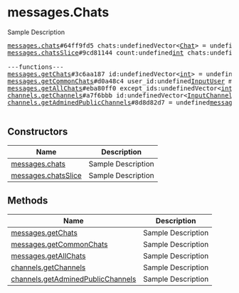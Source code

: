 # messages.Chats

Sample Description

<pre>
<a href="../constructor/messages.chats">messages.chats</a>#64ff9fd5 chats:undefinedVector&lt;<a href="../type/Chat.md">Chat</a>&gt; = undefined<a href="../type/messages.Chats.md">messages.Chats</a>;
<a href="../constructor/messages.chatsSlice">messages.chatsSlice</a>#9cd81144 count:undefined<a href="../type/int.md">int</a> chats:undefinedVector&lt;<a href="../type/Chat.md">Chat</a>&gt; = undefined<a href="../type/messages.Chats.md">messages.Chats</a>;

---functions---
<a href="../method/messages.getChats">messages.getChats</a>#3c6aa187 id:undefinedVector&lt;<a href="../type/int.md">int</a>&gt; = undefined<a href="../type/messages.Chats.md">messages.Chats</a>;
<a href="../method/messages.getCommonChats">messages.getCommonChats</a>#d0a48c4 user_id:undefined<a href="../type/InputUser.md">InputUser</a> max_id:undefined<a href="../type/int.md">int</a> limit:undefined<a href="../type/int.md">int</a> = undefined<a href="../type/messages.Chats.md">messages.Chats</a>;
<a href="../method/messages.getAllChats">messages.getAllChats</a>#eba80ff0 except_ids:undefinedVector&lt;<a href="../type/int.md">int</a>&gt; = undefined<a href="../type/messages.Chats.md">messages.Chats</a>;
<a href="../method/channels.getChannels">channels.getChannels</a>#a7f6bbb id:undefinedVector&lt;<a href="../type/InputChannel.md">InputChannel</a>&gt; = undefined<a href="../type/messages.Chats.md">messages.Chats</a>;
<a href="../method/channels.getAdminedPublicChannels">channels.getAdminedPublicChannels</a>#8d8d82d7 = undefined<a href="../type/messages.Chats.md">messages.Chats</a>;

</pre>

## Constructors

| Name | Description |
|------|-------------|
| [messages.chats](../constructor/messages.chats.md) | Sample Description |
| [messages.chatsSlice](../constructor/messages.chatsSlice.md) | Sample Description |

## Methods

| Name | Description |
|------|-------------|
| [messages.getChats](../method/messages.getChats.md) | Sample Description |
| [messages.getCommonChats](../method/messages.getCommonChats.md) | Sample Description |
| [messages.getAllChats](../method/messages.getAllChats.md) | Sample Description |
| [channels.getChannels](../method/channels.getChannels.md) | Sample Description |
| [channels.getAdminedPublicChannels](../method/channels.getAdminedPublicChannels.md) | Sample Description |
